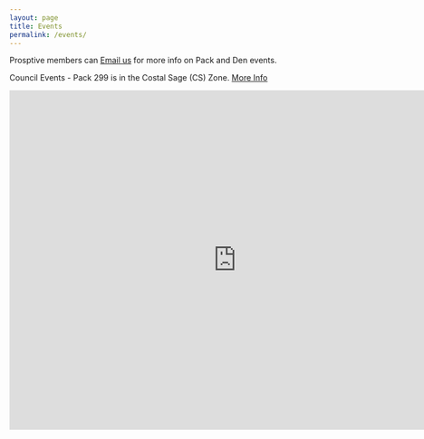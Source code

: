 ```yaml
---
layout: page
title: Events
permalink: /events/
---
```


Prosptive members can <a href="mailto:pack299sandiego@gmail.com?Subject=Pack 299 Meeting info" title="Contact us">Email us</a> for more info on Pack and Den events.

Council Events - Pack 299 is in the Costal Sage (CS) Zone. [More Info](https://www.sdicbsa.org/Calendar/)
<iframe src="https://calendar.google.com/calendar/embed?showTitle=0&wkst=1&bgcolor=%23FFFFFF&src=sdic.general@gmail.com&color=%2329527A&src=4a8cjtucrmfp2hak9vdbar7f88@group.calendar.google.com&color=%235229A3&src=5nfaemor9l15pvrqajagphi82g@group.calendar.google.com&color=%23A32929&src=vur4umfp1feiegevd9lvdgi3m4@group.calendar.google.com&color=%232F6309&ctz=America%2FLos_Angeles&mode=MONTH&amp;showPrint=0" width="800" height="600" frameborder="0" scrolling="no"></iframe>
